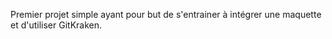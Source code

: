Premier projet simple ayant pour but de s'entrainer à intégrer une maquette et d'utiliser GitKraken.
